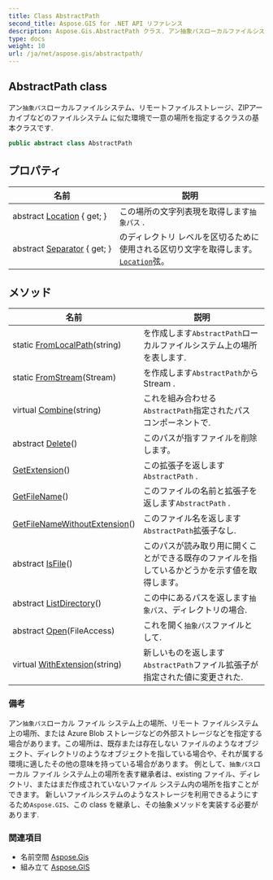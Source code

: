 ```yaml
---
title: Class AbstractPath
second_title: Aspose.GIS for .NET API リファレンス
description: Aspose.Gis.AbstractPath クラス. アン抽象パスローカルファイルシステムリモートファイルストレージZIPアーカイブなどのファイルシステム に似た環境で一意の場所を指定するクラスの基本クラスです.
type: docs
weight: 10
url: /ja/net/aspose.gis/abstractpath/
---
```

## AbstractPath class

アン`抽象パス`ローカルファイルシステム、リモートファイルストレージ、ZIPアーカイブなどのファイルシステム に似た環境で一意の場所を指定するクラスの基本クラスです.

```csharp
public abstract class AbstractPath
```

## プロパティ

| 名前 | 説明 |
| --- | --- |
| abstract [Location](../../aspose.gis/abstractpath/location/) { get; } | この場所の文字列表現を取得します`抽象パス` . |
| abstract [Separator](../../aspose.gis/abstractpath/separator/) { get; } | のディレクトリ レベルを区切るために使用される区切り文字を取得します。[`Location`](./location/)弦。 |

## メソッド

| 名前 | 説明 |
| --- | --- |
| static [FromLocalPath](../../aspose.gis/abstractpath/fromlocalpath/)(string) | を作成します`AbstractPath`ローカルファイルシステム上の場所を表します. |
| static [FromStream](../../aspose.gis/abstractpath/fromstream/)(Stream) | を作成します`AbstractPath`からStream . |
| virtual [Combine](../../aspose.gis/abstractpath/combine/)(string) | これを組み合わせる`AbstractPath`指定されたパス コンポーネントで. |
| abstract [Delete](../../aspose.gis/abstractpath/delete/)() | このパスが指すファイルを削除します。 |
| [GetExtension](../../aspose.gis/abstractpath/getextension/)() | この拡張子を返します`AbstractPath` . |
| [GetFileName](../../aspose.gis/abstractpath/getfilename/)() | このファイルの名前と拡張子を返します`AbstractPath` . |
| [GetFileNameWithoutExtension](../../aspose.gis/abstractpath/getfilenamewithoutextension/)() | このファイル名を返します`AbstractPath`拡張子なし. |
| abstract [IsFile](../../aspose.gis/abstractpath/isfile/)() | このパスが読み取り用に開くことができる既存のファイルを指しているかどうかを示す値を取得します。 |
| abstract [ListDirectory](../../aspose.gis/abstractpath/listdirectory/)() | この中にあるパスを返します`抽象パス`、ディレクトリの場合. |
| abstract [Open](../../aspose.gis/abstractpath/open/)(FileAccess) | これを開く`抽象パス`ファイルとして. |
| virtual [WithExtension](../../aspose.gis/abstractpath/withextension/)(string) | 新しいものを返します`AbstractPath`ファイル拡張子が指定された値に変更された. |

### 備考

アン`抽象パス`ローカル ファイル システム上の場所、リモート ファイルシステム 上の場所、または Azure Blob ストレージなどの外部ストレージなどを指定する場合があります。この場所は、既存または存在しない ファイルのようなオブジェクト、ディレクトリのようなオブジェクトを指している場合や、それが属する環境に適したその他の意味を持っている場合があります。 例として、`抽象パス`ローカル ファイル システム上の場所を表す継承者は、existing ファイル、ディレクトリ、またはまだ作成されていないファイル システム内の場所を指すことができます。 新しいファイルシステムのようなストレージを利用できるようにするため`Aspose.GIS`、この class を継承し、その抽象メソッドを実装する必要があります.

### 関連項目

* 名前空間 [Aspose.Gis](../../aspose.gis/)
* 組み立て [Aspose.GIS](../../)


